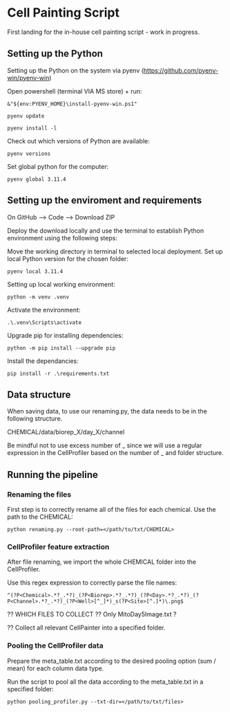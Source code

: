 # Cell Painting Script
First landing for the in-house cell painting script - work in progress.

## Setting up the Python
Setting up the Python on the system via pyenv (https://github.com/pyenv-win/pyenv-win)

Open powershell (terminal VIA MS store) + run:

`&"${env:PYENV_HOME}\install-pyenv-win.ps1"`

`pyenv update`

`pyenv install -l`

Check out which versions of Python are available:

`pyenv versions`

Set global python for the computer:

`pyenv global 3.11.4`

## Setting up the enviroment and requirements

On GitHub --> Code --> Download ZIP

Deploy the download locally and use the terminal to establish Python environment using the following steps:

Move the working directory in terminal to selected local deployment. 
Set up local Python version for the chosen folder:

`pyenv local 3.11.4`

Setting up local working environment:

`python -m venv .venv`

Activate the environment:

`.\.venv\Scripts\activate`

Upgrade pip for installing dependencies:

`python -m pip install --upgrade pip`

Install the dependancies:

`pip install -r .\requirements.txt`

## Data structure

When saving data, to use our renaming.py, the data needs to be in the following structure.

CHEMICAL/data/biorep_X/day_X/channel

Be mindful not to use excess number of _ since we will use a regular expression in the CellProfiler based on the number of _ and folder structure.

## Running the pipeline

### Renaming the files

First step is to correctly rename all of the files for each chemical. Use the path to the CHEMICAL:

`python renaming.py --root-path=</path/to/txt/CHEMICAL>`

### CellProfiler feature extraction

After file renaming, we import the whole CHEMICAL folder into the CellProfiler.

Use this regex expression to correctly parse the file names:

`^(?P<Chemical>.*?_.*?)_(?P<Biorep>.*?_.*?)_(?P<Day>.*?_.*?)_(?P<Channel>.*?_.*?)_(?P<Well>[^_]*)_s(?P<Site>[^.]*)\.png$`

?? WHICH FILES TO COLLECT ??
Only MitoDay5Image.txt ?

?? 
Collect all relevant CellPainter into a specified folder.

### Pooling the CellProfiler data

Prepare the meta_table.txt according to the desired pooling option (sum / mean) for each column data type.

Run the script to pool all the data according to the meta_table.txt in a specified folder:

`python pooling_profiler.py --txt-dir=</path/to/txt/files>`
